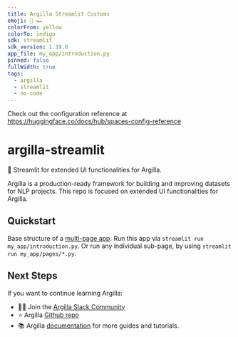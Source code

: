 ```yaml
---
title: Argilla Streamlit Customs
emoji: 👑 🏎️
colorFrom: yellow
colorTo: indigo
sdk: streamlit
sdk_version: 1.19.0
app_file: my_app/introduction.py
pinned: false
fullWidth: true
tags:
  - argilla
  - streamlit
  - no-code
---
```


Check out the configuration reference at https://huggingface.co/docs/hub/spaces-config-reference

# argilla-streamlit
👑 Streamlit for extended UI functionalities for Argilla.

Argilla is a production-ready framework for building and improving datasets for NLP projects. This repo is focused on extended UI functionalities for Argilla.

## Quickstart
Base structure of a [multi-page app](https://docs.streamlit.io/library/get-started/multipage-apps/create-a-multipage-app). Run this app via `streamlit run my_app/introduction.py`. Or run any individual sub-page, by using `streamlit run my_app/pages/*.py`.

## Next Steps
If you want to continue learning Argilla:
- 🙋‍♀️ Join the [Argilla Slack Community](https://join.slack.com/t/rubrixworkspace/shared_invite/zt-whigkyjn-a3IUJLD7gDbTZ0rKlvcJ5g)
- ⭐ Argilla [Github repo](https://github.com/argilla-io/argilla)
- 📚 Argilla [documentation](https://docs.argilla.io) for more guides and tutorials.
